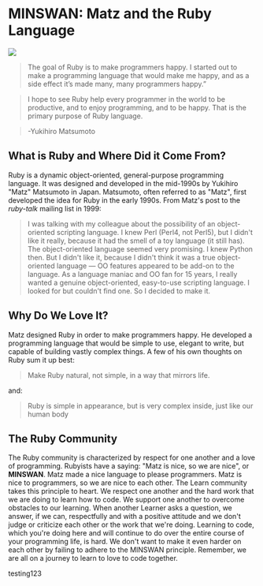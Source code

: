 # MINSWAN: Matz and the Ruby Language
![](http://readme-pics.s3.amazonaws.com/imgres-1.jpg)


> The goal of Ruby is to make programmers happy. I started out to make a programming language that would make me happy, and as a side effect it’s made many, many programmers happy.”

>I hope to see Ruby help every programmer in the world to be productive, and to enjoy programming, and to be happy. That is the primary purpose of Ruby language.

>-Yukihiro Matsumoto

## What is Ruby and Where Did it Come From?

Ruby is a dynamic object-oriented, general-purpose programming language. It was designed and developed in the mid-1990s by Yukihiro "Matz" Matsumoto in Japan. Matsumoto, often referred to as "Matz", first developed the idea for Ruby in the early 1990s. From Matz's post to the *ruby-talk* mailing list in 1999:

>I was talking with my colleague about the possibility of an object-oriented scripting language. I knew Perl (Perl4, not Perl5), but I didn't like it really, because it had the smell of a toy language (it still has). The object-oriented language seemed very promising. I knew Python then. But I didn't like it, because I didn't think it was a true object-oriented language — OO features appeared to be add-on to the language. As a language maniac and OO fan for 15 years, I really wanted a genuine object-oriented, easy-to-use scripting language. I looked for but couldn't find one. So I decided to make it.

## Why Do We Love It?

Matz designed Ruby in order to make programmers happy. He developed a programming language that would be simple to use, elegant to write, but capable of building vastly complex things. A few of his own thoughts on Ruby sum it up best:

>Make Ruby natural, not simple, in a way that mirrors life.

and:

>Ruby is simple in appearance, but is very complex inside, just like our human body

## The Ruby Community

The Ruby community is characterized by respect for one another and a love of programming. Rubyists have a saying: "Matz is nice, so we are nice", or **MINSWAN**. Matz made a nice language to please programmers. Matz is nice to programmers, so we are nice to each other. The Learn community takes this principle to heart. We respect one another and the hard work that we are doing to learn how to code. We support one another to overcome obstacles to our learning. When another Learner asks a question, we answer, if we can, respectfully and with a positive attitude and we don't judge or criticize each other or the work that we're doing. Learning to code, which you're doing here and will continue to do over the entire course of your programming life, is hard. We don't want to make it even harder on each other by failing to adhere to the MINSWAN principle. Remember, we are all on a journey to learn to love to code together. 

testing123